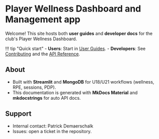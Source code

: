 # Player Wellness Dashboard and Management app

Welcome! This site hosts both **user guides** and **developer docs** for the club's Player Wellness Dashboard.

!!! tip "Quick start"
    - **Users**: Start in [User Guides](user-guides/index.md).
    - **Developers**: See [Contributing](contributing.md) and the [API Reference](reference/api.md).

## About
- Built with **Streamlit** and **MongoDB** for U18/U21 workflows (wellness, RPE, sessions, PDP).
- This documentation is generated with **MkDocs Material** and **mkdocstrings** for auto API docs.

## Support
- Internal contact: Patrick Demaerschalk  
- Issues: open a ticket in the repository.